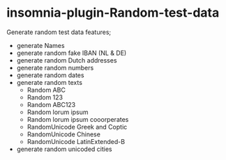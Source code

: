 # insomnia-plugin-Random-test-data 
Generate random test data 
features;
- generate Names
- generate random fake IBAN  (NL & DE)
- generate random Dutch addresses
- generate random numbers
- generate random dates
- generate random texts 
	- Random ABC
	- Random 123
	- Random ABC123
	- Random lorum ipsum
	- Random lorum ipsum cooorperates
	- RandomUnicode Greek and Coptic	
    - RandomUnicode Chinese	
    - RandomUnicode LatinExtended-B	
- generate random unicoded cities
